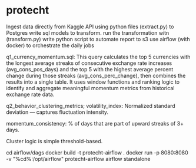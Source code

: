 # protecht

Ingest data directly from Kaggle API using python files (extract.py) to Postgres
write sql models to transform. run the transformation witn (transform.py)
write python script to automate report to s3
use airflow (with docker) to orchestrate the daily jobs


q1_currency_momentum.sql:
This query calculates the top 5 currencies with the longest average streaks of consecutive exchange rate increases (avg_cons_pos_days) and the top 5 with the highest average percent change during those streaks (avg_cons_perc_change), then combines the results into a single table. It uses window functions and ranking logic to identify and aggregate meaningful momentum metrics from historical exchange rate data.

q2_behavior_clustering_metrics;
volatility_index: Normalized standard deviation — captures fluctuation intensity.

momentum_consistency: % of days that are part of upward streaks of 3+ days.

Cluster logic is simple threshold-based.

cd airflow/dags
docker build -t protecht-airflow .
docker run -p 8080:8080 -v "%cd%:/opt/airflow" protecht-airflow airflow standalone
